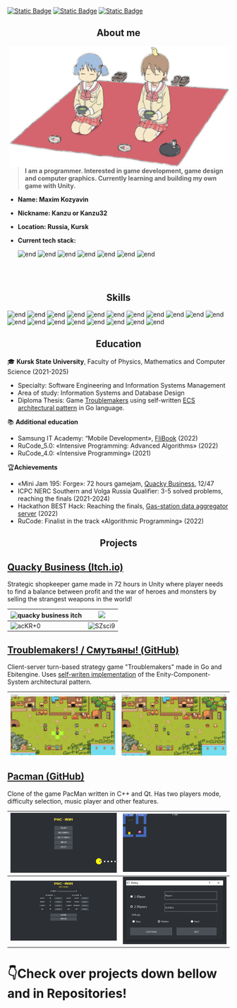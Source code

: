 <a href="https://kanzu32.itch.io/"><img alt="Static Badge" src="https://img.shields.io/badge/itch.io-Kanzu?style=for-the-badge&logo=itch.io&logoColor=%23FA5C5C&labelColor=white&color=gray"></a>
<a href="https://docs.google.com/document/d/1qYIQD7yCurmOa2wvbcJvhZRTqA5dK0hU3Wg1bGnxdgg/edit?usp=sharing"><img alt="Static Badge" src="https://img.shields.io/badge/CV%20(Rus)-Kanzu?style=for-the-badge&logo=googledocs&logoColor=%234285F4&labelColor=white&color=seagreen"></a>
<a href="https://kursk.hh.ru/resume/2ad81e01ff0f3c6ca10039ed1f7454664b6a69"><img alt="Static Badge" src="https://img.shields.io/badge/hh.ru%20resume-Kanzu?style=for-the-badge&logoColor=%234285F4&labelColor=white&color=blue"></a>

<div align="center"><h2>About me</h2></div>
<img src="assets/nichijou.png" width="500px" align="right">

> **I am a programmer. Interested in game development, game design and computer graphics. Currently learning and building my own game with Unity.**

  
* **Name: Maxim Kozyavin**
* **Nickname: Kanzu or Kanzu32**
* **Location: Russia, Kursk**
* **Current tech stack:**

     ![end](https://img.shields.io/badge/Unity-black?style=for-the-badge&logo=unity) ![end](https://img.shields.io/badge/C%23-purple?style=for-the-badge&logo=dotnet) ![end](https://img.shields.io/badge/Godot-white?style=for-the-badge&logo=godotengine) ![end](https://img.shields.io/badge/DGScript-white?style=for-the-badge&logo=godotengine) ![end](https://img.shields.io/badge/Git-gray?style=for-the-badge&logo=git) ![end](https://img.shields.io/badge/Aseprite-white?style=for-the-badge&logo=aseprite) ![end](https://img.shields.io/badge/Blockbench-darkblue?style=for-the-badge&logo=blockbench)

<br/>
<br/>

<div align="center"><h2>Skills</h2></div>

   ![end](https://img.shields.io/badge/Unity-gray?style=flat-square&logo=unity&logoColor=white)
   ![end](https://img.shields.io/badge/C%23-512BD4?style=flat-square&logo=dotnet&logoColor=white)
   ![end](https://img.shields.io/badge/Godot-478CBF?style=flat-square&logo=godotengine&logoColor=white)
   ![end](https://img.shields.io/badge/GDScript-darkblue?style=flat-square&logo=godotengine&logoColor=white)
   ![end](https://img.shields.io/badge/Git-F05032?style=flat-square&logo=git&logoColor=white)
   ![end](https://img.shields.io/badge/Ebitengine-orange?style=flat-square&logo=go&logoColor=white)
   ![end](https://img.shields.io/badge/Golang-00ADD8?style=flat-square&logo=go&logoColor=white)
   ![end](https://img.shields.io/badge/C++-00599C?style=flat-square&logo=cplusplus&logoColor=white)
   ![end](https://img.shields.io/badge/Python-3776AB?style=flat-square&logo=python&logoColor=white)
   ![end](https://img.shields.io/badge/JavaScript-c7b418?style=flat-square&logo=javascript&logoColor=white)
   ![end](https://img.shields.io/badge/Java-black?style=flat-square&logo=openjdk&logoColor=white)
   ![end](https://img.shields.io/badge/MongoDB-47A248?style=flat-square&logo=mongodb&logoColor=white)
   ![end](https://img.shields.io/badge/PostgreSQL-4169E1?style=flat-square&logo=postgresql&logoColor=white)
   ![end](https://img.shields.io/badge/HTML5-E34F26?style=flat-square&logo=html5&logoColor=white)
   ![end](https://img.shields.io/badge/CSS-663399?style=flat-square&logo=css&logoColor=white)
   ![end](https://img.shields.io/badge/Android-3DDC84?style=flat-square&logo=android&logoColor=white)
   ![end](https://img.shields.io/badge/Qt-41CD52?style=flat-square&logo=qt&logoColor=white)
   ![end](https://img.shields.io/badge/Assembler-black?style=flat-square)
   ![end](https://img.shields.io/badge/Arduino-00878F?style=flat-square&logo=arduino&logoColor=white)


<div align="center"><h2>Education</h2></div>

🎓 **Kursk State University**, Faculty of Physics, Mathematics and Computer Science (2021-2025)
- Specialty: Software Engineering and Information Systems Management
- Area of study: Information Systems and Database Design
- Diploma Thesis: Game [Troublemakers](https://github.com/Kanzu32/strategy-game) using self-written [ECS architectural pattern](https://github.com/Kanzu32/go-ecs) in Go language.

📚 **Additional education**
* Samsung IT Academy: “Mobile Development», [FliBook](https://github.com/Kanzu32/FliBook) (2022)
* RuCode_5.0: «Intensive Programming: Advanced Algorithms» (2022)
* RuCode_4.0: «Intensive Programming» (2021)

🏆**Achievements**
* «Mini Jam 195: Forge»: 72 hours gamejam, [Quacky Business](https://kanzu32.itch.io/quacky-business), 12/47
* ICPC NERC Southern and Volga Russia Qualifier: 3-5 solved problems, reaching the finals (2021-2024)
* Hackathon BEST Hack: Reaching the finals, [Gas-station data aggregator server](https://github.com/Kanzu32/FinalBestHack-2022-Kanzu) (2022)
* RuCode: Finalist in the track «Algorithmic Programming» (2022)

<div align="center"><h2>Projects</h2></div>

## [Quacky Business (Itch.io)](https://kanzu32.itch.io/quacky-business)

Strategic shopkeeper game made in 72 hours in Unity where player needs to find a balance between profit and the war of heroes and monsters by selling the strangest weapons in the world!

| <img width="630" height="500" alt="quacky business itch" src="https://github.com/user-attachments/assets/ccfa6e1c-fd2e-4f02-a669-8dfb5f61bd47" /> | <img src="https://github.com/user-attachments/assets/670f6927-ed96-40ea-bc3d-89e621a8c745" /> |
| --- | --- |
| <img width="1005" height="633" alt="acKR+0" src="https://github.com/user-attachments/assets/871a28d2-4340-40a1-9ea6-9a06d57fd927" /> | <img width="1127" height="559" alt="SZsci9" src="https://github.com/user-attachments/assets/ffda3e5f-3b47-4dfa-a39f-dc25306cd09a" /> |

## [Troublemakers! / Смутьяны! (GitHub)](https://github.com/Kanzu32/strategy-game)
Client-server turn-based strategy game "Troublemakers" made in Go and Ebitengine. Uses [self-writen implementation](https://github.com/Kanzu32/go-ecs) of the Enity-Component-System architectural pattern.

| <img src="https://github.com/Kanzu32/strategy-game/blob/main/readme/strategy-game-2.png"> | <img src="https://github.com/Kanzu32/strategy-game/blob/main/readme/strategy-game-3.png"> |
| --- | --- |

## [Pacman (GitHub)](https://github.com/Kanzu32/pacman)
Clone of the game PacMan written in C++ and Qt. Has two players mode, difficulty selection, music player and other features.

| <img src="https://github.com/Kanzu32/pacman/blob/main/readme/pacman-1.png"> | <img src="https://github.com/Kanzu32/pacman/blob/main/readme/pacman-2.png"> |
| --- | --- |
| <img src="https://github.com/Kanzu32/pacman/blob/main/readme/pacman-5.png"> | <img src="https://github.com/Kanzu32/pacman/blob/main/readme/pacman-4.png"> |

# 👇Check over projects down bellow and in Repositories!
